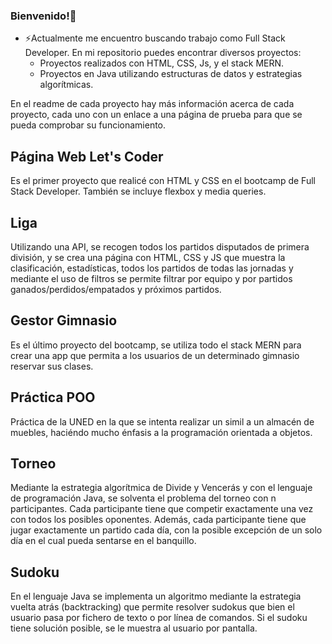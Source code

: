 ### Bienvenido!👋

- ⚡Actualmente me encuentro buscando trabajo como Full Stack Developer. En mi repositorio puedes encontrar diversos proyectos:
  - Proyectos realizados con HTML, CSS, Js, y el stack MERN.
  - Proyectos en Java utilizando estructuras de datos y estrategias algorítmicas.

En el readme de cada proyecto hay más información acerca de cada proyecto, cada uno con un enlace a una página de prueba para que se pueda comprobar su funcionamiento.

## Página Web Let's Coder

Es el primer proyecto que realicé con HTML y CSS en el bootcamp de Full Stack Developer. También se incluye flexbox y media queries.

## Liga

Utilizando una API, se recogen todos los partidos disputados de primera división, y se crea una página con HTML, CSS y JS que muestra la clasificación, estadísticas,
todos los partidos de todas las jornadas y mediante el uso de filtros se permite filtrar por equipo y por partidos ganados/perdidos/empatados y próximos partidos.

## Gestor Gimnasio

Es el último proyecto del bootcamp, se utiliza todo el stack MERN para crear una app que permita a los usuarios de un determinado gimnasio reservar sus clases. 

## Práctica POO

Práctica de la UNED en la que se intenta realizar un simil a un almacén de muebles, haciéndo mucho énfasis a la programación orientada a objetos.

## Torneo

Mediante la estrategia algorítmica de Divide y Vencerás y con el lenguaje de programación Java, se solventa el problema del torneo con n participantes. Cada participante tiene que competir exactamente una vez con todos los posibles oponentes. Además, cada participante tiene que jugar exactamente un partido cada día, con la posible excepción de un solo día en el cual pueda sentarse en el banquillo.

## Sudoku

En el lenguaje Java se implementa un algoritmo mediante la estrategia vuelta atrás (backtracking) que permite resolver sudokus que bien el usuario pasa por fichero de texto o por línea de comandos. Si el sudoku tiene solución posible, se le muestra al usuario por pantalla.
